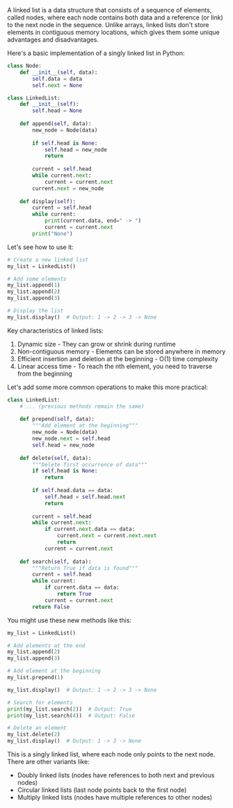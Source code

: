 A linked list is a data structure that consists of a sequence of elements, called nodes, where each node contains both data and a reference (or link) to the next node in the sequence. Unlike arrays, linked lists don't store elements in contiguous memory locations, which gives them some unique advantages and disadvantages.

Here's a basic implementation of a singly linked list in Python:

```python
class Node:
    def __init__(self, data):
        self.data = data
        self.next = None

class LinkedList:
    def __init__(self):
        self.head = None
    
    def append(self, data):
        new_node = Node(data)
        
        if self.head is None:
            self.head = new_node
            return
            
        current = self.head
        while current.next:
            current = current.next
        current.next = new_node
    
    def display(self):
        current = self.head
        while current:
            print(current.data, end=" -> ")
            current = current.next
        print("None")
```

Let's see how to use it:

```python
# Create a new linked list
my_list = LinkedList()

# Add some elements
my_list.append(1)
my_list.append(2)
my_list.append(3)

# Display the list
my_list.display()  # Output: 1 -> 2 -> 3 -> None
```

Key characteristics of linked lists:

1. Dynamic size - They can grow or shrink during runtime
2. Non-contiguous memory - Elements can be stored anywhere in memory
3. Efficient insertion and deletion at the beginning - O(1) time complexity
4. Linear access time - To reach the nth element, you need to traverse from the beginning

Let's add some more common operations to make this more practical:

```python
class LinkedList:
    # ... (previous methods remain the same)
    
    def prepend(self, data):
        """Add element at the beginning"""
        new_node = Node(data)
        new_node.next = self.head
        self.head = new_node
    
    def delete(self, data):
        """Delete first occurrence of data"""
        if self.head is None:
            return
            
        if self.head.data == data:
            self.head = self.head.next
            return
            
        current = self.head
        while current.next:
            if current.next.data == data:
                current.next = current.next.next
                return
            current = current.next
    
    def search(self, data):
        """Return True if data is found"""
        current = self.head
        while current:
            if current.data == data:
                return True
            current = current.next
        return False
```

You might use these new methods like this:

```python
my_list = LinkedList()

# Add elements at the end
my_list.append(2)
my_list.append(3)

# Add element at the beginning
my_list.prepend(1)

my_list.display()  # Output: 1 -> 2 -> 3 -> None

# Search for elements
print(my_list.search(2))  # Output: True
print(my_list.search(4))  # Output: False

# Delete an element
my_list.delete(2)
my_list.display()  # Output: 1 -> 3 -> None
```

This is a singly linked list, where each node only points to the next node. There are other variants like:
- Doubly linked lists (nodes have references to both next and previous nodes)
- Circular linked lists (last node points back to the first node)
- Multiply linked lists (nodes have multiple references to other nodes)